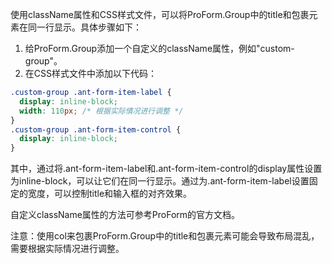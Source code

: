 使用className属性和CSS样式文件，可以将ProForm.Group中的title和包裹元素在同一行显示。具体步骤如下：

1. 给ProForm.Group添加一个自定义的className属性，例如"custom-group"。
2. 在CSS样式文件中添加以下代码：

```css
.custom-group .ant-form-item-label {
  display: inline-block;
  width: 110px; /* 根据实际情况进行调整 */
}
.custom-group .ant-form-item-control {
  display: inline-block;
}
```

其中，通过将.ant-form-item-label和.ant-form-item-control的display属性设置为inline-block，可以让它们在同一行显示。通过为.ant-form-item-label设置固定的宽度，可以控制title和输入框的对齐效果。

自定义className属性的方法可参考ProForm的官方文档。

注意：使用col来包裹ProForm.Group中的title和包裹元素可能会导致布局混乱，需要根据实际情况进行调整。

